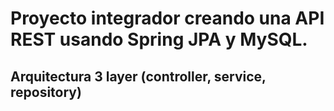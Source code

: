 # Proyecto integrador creando una API REST usando Spring JPA y MySQL.

## Arquitectura 3 layer (controller, service, repository)

